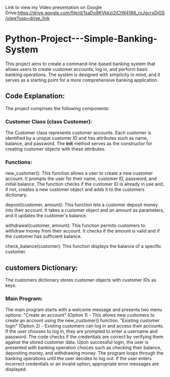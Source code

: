 Link to view my Video presentation on Google Drive:https://drive.google.com/file/d/1saDo9KVkkzi2iCtW4186_rxJgcrxDjGS/view?usp=drive_link



# Python-Project---Simple-Banking-System
 This project aims to create a command-line-based banking system that allows users to create customer accounts, log in, and perform basic banking operations. The system is designed with simplicity in mind, and it serves as a starting point for a more comprehensive banking application.
## Code Explanation:
The project comprises the following components:
### Customer Class (class Customer):
The Customer class represents customer accounts. Each customer is identified by a unique customer ID and has attributes such as name, balance, and password. The __init__ method serves as the constructor for creating customer objects with these attributes.
### Functions:
  new_customer(): This function allows a user to create a new customer account. It prompts the user for their name, customer ID, password, and initial balance. The function checks if the customer ID is already in use and, if not, creates a new customer object and adds it to the customers dictionary.

  
  deposit(customer, amount): This function lets a customer deposit money into their account. It takes a customer object and an amount as parameters, and it updates the customer's balance.

 withdrawal(customer, amount): This function permits customers to withdraw money from their account. It checks if the amount is valid and if the customer has sufficient balance.

 
 check_balance(customer): This function displays the balance of a specific customer.
## customers Dictionary:
The customers dictionary stores customer objects with customer IDs as keys. 
### Main Program:
The main program starts with a welcome message and presents two menu options:
"Create an account" (Option 1) - This allows new customers to create an account using the new_customer() function.
"Existing customer login" (Option 2) - Existing customers can log in and access their accounts.
If the user chooses to log in, they are prompted to enter a username and password. The code checks if the credentials are correct by verifying them against the stored customer data.
Upon successful login, the user is presented with banking operation choices such as checking their balance, depositing money, and withdrawing money.
The program loops through the banking operations until the user decides to log out.
If the user enters incorrect credentials or an invalid option, appropriate error messages are displayed.


